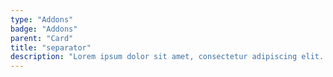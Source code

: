 ```yaml
---
type: "Addons"
badge: "Addons"
parent: "Card"
title: "separator"
description: "Lorem ipsum dolor sit amet, consectetur adipiscing elit. Nunc tempus laoreet leo sit amet iaculis."
---
```


<demo>
  <demovanilla src="vanilla/addons/card/separator">
  </demovanilla>
</demo>
